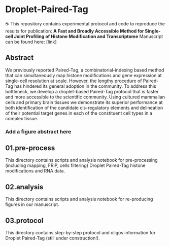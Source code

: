 # Droplet-Paired-Tag
☕️ This repository contains experimental protocol and code to reproduce the results for publication: **A Fast and Broadly Accessible Method for Single-cell Joint Profiling of Histone Modification and Transcriptome**
Manuscript can be found here: [link]

## Abstract
We previously reported Paired-Tag, a combinatorial-indexing based method that can simultaneously map histone modifications and gene expression at single-cell resolution at scale. However, the lengthy procedure of Paired-Tag has hindered its general adoption in the community. To address this bottleneck, we develop a droplet-based Paired-Tag protocol that is faster and more accessible to the scientific community. Using cultured mammalian cells and primary brain tissues we demonstrate its superior performance at both identification of the candidate cis-regulatory elements and delineation of their potential target genes in each of the constituent cell types in a complex tissue. 

### Add a figure abstract here

## 01.pre-process
This directory contains scripts and analysis notebook for pre-processing (including mapping, FRiP, cells filtering) Droplet Paired-Tag histone modifications and RNA data. 

## 02.analysis
This directory contains scripts and analysis notebook for re-producing figures in our manuscript. 

## 03.protocol
This directory contains step-by-step protocol and oligos information for Droplet Paired-Tag (still under construction!). 